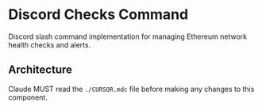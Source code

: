 # Discord Checks Command

Discord slash command implementation for managing Ethereum network health checks and alerts.

## Architecture  
Claude MUST read the `./CURSOR.mdc` file before making any changes to this component.